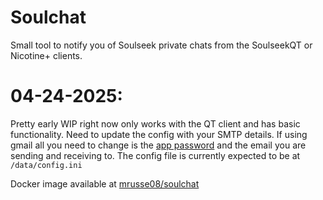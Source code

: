# Soulchat
Small tool to notify you of Soulseek private chats from the SoulseekQT or Nicotine+ clients.

# 04-24-2025: 
Pretty early WIP right now only works with the QT client and has basic functionality.
Need to update the config with your SMTP details. If using gmail all you need to change is the [app password](https://myaccount.google.com/apppasswords) and
the email you are sending and receiving to. The config file is currently expected to be at `/data/config.ini`

Docker image available at [mrusse08/soulchat](https://hub.docker.com/repository/docker/mrusse08/soulchat/general)
